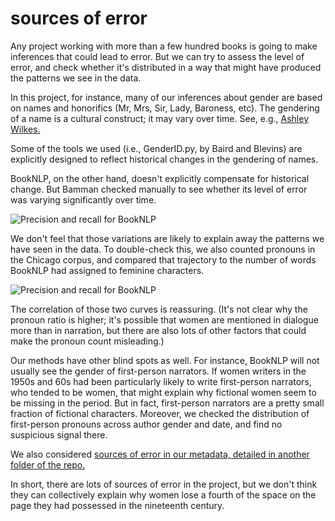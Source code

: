 sources of error
================

Any project working with more than a few hundred books is going to make inferences that could lead to error. But we can try to assess the level of error, and check whether it's distributed in a way that might have produced the patterns we see in the data.

In this project, for instance, many of our inferences about gender are based on names and honorifics (Mr, Mrs, Sir, Lady, Baroness, etc). The gendering of a name is a cultural construct; it may vary over time. See, e.g., [Ashley Wilkes.](https://en.wikipedia.org/wiki/Ashley_Wilkes)

Some of the tools we used (i.e., GenderID.py, by Baird and Blevins) are explicitly designed to reflect historical changes in the gendering of names.

BookNLP, on the other hand, doesn't explicitly compensate for historical change. But Bamman checked manually to see whether its level of error was varying significantly over time.

![Precision and recall for BookNLP](https://github.com/tedunderwood/character/blob/master/error/50years.jpg)

We don't feel that those variations are likely to explain away the patterns we have seen in the data. To double-check this, we also counted pronouns in the Chicago corpus, and compared that trajectory to the number of words BookNLP had assigned to feminine characters.

![Precision and recall for BookNLP](https://github.com/tedunderwood/character/blob/master/error/pronouncheck.jpeg)

The correlation of those two curves is reassuring. (It's not clear why the pronoun ratio is higher; it's possible that women are mentioned in dialogue more than in narration, but there are also lots of other factors that could make the pronoun count misleading.) 

Our methods have other blind spots as well. For instance, BookNLP will not usually see the gender of first-person narrators. If women writers in the 1950s and 60s had been particularly likely to write first-person narrators, who tended to be women, that might explain why fictional women seem to be missing in the period. But in fact, first-person narrators are a pretty small fraction of fictional characters. Moreover, we checked the distribution of first-person pronouns across author gender and date, and find no suspicious signal there.

We also considered [sources of error in our metadata, detailed in another folder of the repo.](https://github.com/tedunderwood/character/tree/master/metadata)

In short, there are lots of sources of error in the project, but we don't think they can collectively explain why women lose a fourth of the space on the page they had possessed in the nineteenth century.
